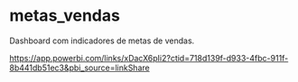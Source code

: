 # metas_vendas
Dashboard com indicadores de metas de vendas.

https://app.powerbi.com/links/xDacX6pIi2?ctid=718d139f-d933-4fbc-911f-8b441db51ec3&pbi_source=linkShare
